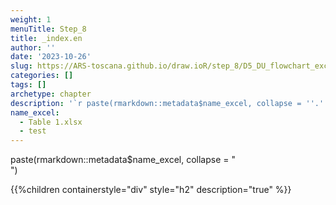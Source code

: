 ```yaml
---
weight: 1
menuTitle: Step_8
title: _index.en
author: ''
date: '2023-10-26'
slug: https://ARS-toscana.github.io/draw.ioR/step_8/D5_DU_flowchart_exclusion_criteria_from_pregnancies_to_PREGNANCY-COHORT_and_MS-PREGNANCY-COHORT
categories: []
tags: []
archetype: chapter
description: '`r paste(rmarkdown::metadata$name_excel, collapse = ''.'')`'
name_excel:
  - Table 1.xlsx
  - test
---
```


paste(rmarkdown::metadata$name_excel, collapse = "<br>")

{{%children containerstyle="div" style="h2" description="true" %}}
